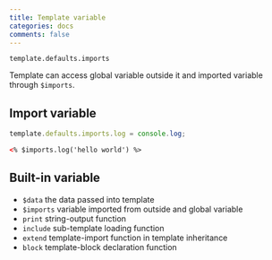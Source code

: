 ```yaml
---
title: Template variable
categories: docs
comments: false
---
```


`template.defaults.imports`

Template can access global variable outside it and imported variable through `$imports`.

## Import variable

```js
template.defaults.imports.log = console.log;
```

```html
<% $imports.log('hello world') %>
```

## Built-in variable

* `$data`     the data passed into template
* `$imports`  variable imported from outside and global variable
* `print`     string-output function
* `include`   sub-template loading function
* `extend`    template-import function in template inheritance 
* `block`     template-block declaration function